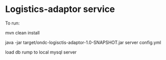 # Logistics-adaptor service

To run:


mvn clean install

java -jar target/ondc-logisctis-adaptor-1.0-SNAPSHOT.jar server config.yml

load db rump to local mysql server